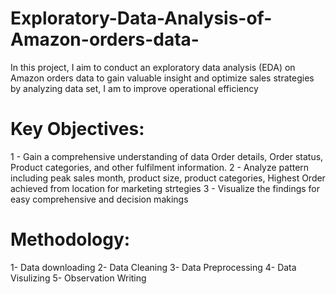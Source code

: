 # Exploratory-Data-Analysis-of-Amazon-orders-data-
In this project, I aim to conduct an exploratory data analysis (EDA) on Amazon orders data to gain valuable insight and optimize sales strategies by analyzing data set, I am to improve operational efficiency

# Key Objectives:
1 - Gain a comprehensive understanding of data Order details, Order status, Product categories, and other fulfilment information.
2 - Analyze pattern including peak sales month, product size, product categories, Highest Order achieved from location for marketing strtegies 
3 - Visualize the findings for easy comprehensive and decision makings 

# Methodology:
1- Data downloading 
2- Data Cleaning 
3- Data Preprocessing 
4- Data Visulizing 
5- Observation Writing 
